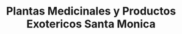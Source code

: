 ---
title: "Plantas Medicinales y Productos Exotericos Santa Monica"
url: /dos-quebradas/plantas-medicinales-y-productos-exotericos-santa-monica/
shop: Hofladen
---